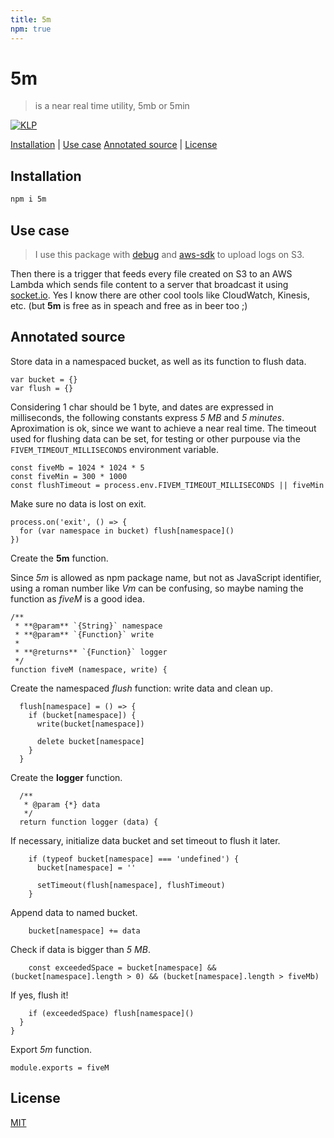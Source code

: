 ```yaml
---
title: 5m
npm: true
---
```

# 5m

> is a near real time utility, 5mb or 5min

[![KLP](https://img.shields.io/badge/kiss-literate-orange.svg)](http://g14n.info/kiss-literate-programming)

[Installation](#installation) |
[Use case](#use-case)
[Annotated source](#annotated-source) |
[License](#license)

## Installation

```bash
npm i 5m
```

## Use case

> I use this package with [debug] and [aws-sdk] to upload logs on S3.

Then there is a trigger that feeds every file created on S3 to an AWS Lambda
which sends file content to a server that broadcast it using [socket.io].
Yes I know there are other cool tools like CloudWatch, Kinesis, etc.
(but **5m** is free as in speach and free as in beer too ;)

## Annotated source

Store data in a namespaced bucket, as well as its function to flush data.

    var bucket = {}
    var flush = {}

Considering 1 char should be 1 byte, and dates are expressed in milliseconds,
the following constants express *5 MB* and *5 minutes*.
Aproximation is ok, since we want to achieve a near real time.
The timeout used for flushing data can be set, for testing or other purpouse
via the `FIVEM_TIMEOUT_MILLISECONDS` environment variable.


    const fiveMb = 1024 * 1024 * 5
    const fiveMin = 300 * 1000
    const flushTimeout = process.env.FIVEM_TIMEOUT_MILLISECONDS || fiveMin

Make sure no data is lost on exit.

    process.on('exit', () => {
      for (var namespace in bucket) flush[namespace]()
    })

Create the **5m** function.

Since *5m* is allowed as npm package name, but not as JavaScript
identifier, using a roman number like *Vm* can be confusing, so maybe
naming the function as *fiveM* is a good idea.

    /**
     * **@param** `{String}` namespace
     * **@param** `{Function}` write
     *
     * **@returns** `{Function}` logger
     */
    function fiveM (namespace, write) {

Create the namespaced *flush* function: write data and clean up.

      flush[namespace] = () => {
        if (bucket[namespace]) {
          write(bucket[namespace])

          delete bucket[namespace]
        }
      }

Create the **logger** function.

      /**
       * @param {*} data
       */
      return function logger (data) {

If necessary, initialize data bucket and set timeout to flush it later.

        if (typeof bucket[namespace] === 'undefined') {
          bucket[namespace] = ''

          setTimeout(flush[namespace], flushTimeout)
        }

Append data to named bucket.

        bucket[namespace] += data

Check if data is bigger than *5 MB*.

        const exceededSpace = bucket[namespace] && (bucket[namespace].length > 0) && (bucket[namespace].length > fiveMb)

If yes, flush it!

        if (exceededSpace) flush[namespace]()
      }
    }

Export *5m* function.

    module.exports = fiveM

## License

[MIT](http://g14n.info/mit-license)

[debug]: https://www.npmjs.com/package/debug "debug"
[aws-sdk]: https://www.npmjs.com/package/aws-sdk "aws-sdk"
[socket.io]: https://socket.io/ "socket.io"
